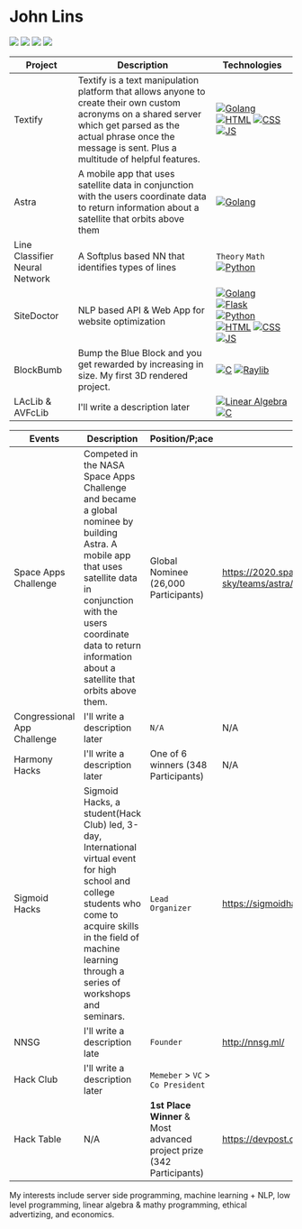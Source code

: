 # John Lins
<img src="https://img.shields.io/github/followers/johnlins?style=social"/> <a href="https://repl.it/@JohnLins"><img src="https://img.shields.io/static/v1?label=&message=Repl&color=lightgray&logo=repl.it&logoColor=white" href="https://repl.it/@JohnLins"/></a> <a href="https://devpost.com/JohnLins"><img src="https://img.shields.io/static/v1?label=&message=Devpost&color=blue&logo=devpost&logoColor=blue"/></a> <a href="https://scrapbook.hackclub.com/JohnLins/"><img src="https://img.shields.io/static/v1?label=&message=Scrapbook&color=purple&logo=hack%20club&logoColor=white"/></a>



<!--<a href="https://scrapbook.hackclub.com/JohnLins"><img src="hackclubflag.png" height="40px"/></a>-->

<!--
# Projects
|  **Name** |  **Description** | **Status** |
|-|-|-|
|[![example](https://img.shields.io/static/v1?label=&message=Example&color=000605&logo=github&logoColor=white&labelColor=000605)](https://github.com/johnlins/)|Example...|<img src="https://img.shields.io/github/commit-activity/m/johnlins/JohnLins"/> <img src="https://img.shields.io/aur/last-modified/JohnLins"/>
||
||

:warning: Most of my projects are private, please ping me and we can talk about it.
# Private Projects
|  **Name** |  **Description** | **Status** |
|-|-|-|
||
||
||


<!--
# Skills
|  **Name** |  **Technologies** |
|-|-|
|Server-Side & RESTAPI development:|[![Golang](https://img.shields.io/static/v1?label=&message=Golang&color=00ADD8&logo=go&logoColor=white)]() [![Flask](https://img.shields.io/static/v1?label=&message=(some)%20Flask&color=black&logo=flask&logoColor=white)]() [![Python](https://img.shields.io/static/v1?label=&message=Python&color=3C78A9&logo=python&logoColor=white)]()
|(Some) Embedded:|[![C](https://img.shields.io/static/v1?label=&message=C&color=A8B9CC&logo=C&logoColor=white)]() [![Arduino](https://img.shields.io/static/v1?label=&message=(some)%20arduino&color=52C0F2&logo=arduino&logoColor=white)]()
|Basic Machine learning:|Theory, Math
|Light Frontend:| [![HTML](https://img.shields.io/static/v1?label=&message=HTML&color=E34F26&logo=html5&logoColor=white)]() [![CSS](https://img.shields.io/static/v1?label=&message=CSS&color=1572B6&logo=css3&logoColor=white)]() [![JS](https://img.shields.io/static/v1?label=&message=(some)%20JavaScript&color=F7DF1E&logo=javascript&logoColor=white)]()
|Mathematics:|Very Basic: [![Linear Algebra](https://img.shields.io/static/v1?label=&message=Linear%20Algebra&color=gray&logo=na&logoColor=na)]() [![Discrete Math](https://img.shields.io/static/v1?label=&message=Discrete%20Math&color=gray&logo=na&logoColor=na)]() 
|Platforms:| [![Debian](https://img.shields.io/static/v1?label=&message=Debian&color=A81D33&logo=debian&logoColor=white)]() [![BSD](https://img.shields.io/static/v1?label=&message=BSD&color=AB2B28&logo=freebsd&logoColor=white)]() [![Windows](https://img.shields.io/static/v1?label=&message=Windows&color=0078D6&logo=windows&logoColor=white)]() [![JetBrains](https://img.shields.io/static/v1?label=&message=JetBrains&color=000000&logo=jetbrains&logoColor=white)]() [![VSCode](https://img.shields.io/static/v1?label=&message=VSCode&color=52C0F2&logo=visualstudio&logoColor=white)]()
|Other:| [![git](https://img.shields.io/static/v1?label=&message=Git&color=red&logo=git&logoColor=white)]() [![wsl](https://img.shields.io/static/v1?label=&message=WSL&color=blue&logo=linux&logoColor=white)]()
-->

|  **Project** |  **Description** | **Technologies** |
|-|-|-|
|Textify| Textify is a text manipulation platform that allows anyone to create their own custom acronyms on a shared server which get parsed as the actual phrase once the message is sent. Plus a multitude of helpful features. | [![Golang](https://img.shields.io/static/v1?label=&message=Golang&color=00ADD8&logo=go&logoColor=white)]() [![HTML](https://img.shields.io/static/v1?label=&message=HTML&color=E34F26&logo=html5&logoColor=white)]() [![CSS](https://img.shields.io/static/v1?label=&message=CSS&color=1572B6&logo=css3&logoColor=white)]() [![JS](https://img.shields.io/static/v1?label=&message=(some)%20JavaScript&color=F7DF1E&logo=javascript&logoColor=white)]()
|Astra| A mobile app that uses satellite data in conjunction with the users coordinate data to return information about a satellite that orbits above them |[![Golang](https://img.shields.io/static/v1?label=&message=Golang&color=00ADD8&logo=go&logoColor=white)]()
|Line Classifier Neural Network| A Softplus based NN that identifies types of lines |`Theory` `Math` [![Python](https://img.shields.io/static/v1?label=&message=Python&color=3C78A9&logo=python&logoColor=white)]()
|SiteDoctor| NLP based API & Web App for website optimization | [![Golang](https://img.shields.io/static/v1?label=&message=Golang&color=00ADD8&logo=go&logoColor=white)]() [![Flask](https://img.shields.io/static/v1?label=&message=(some)%20Flask&color=black&logo=flask&logoColor=white)]() [![Python](https://img.shields.io/static/v1?label=&message=Python&color=3C78A9&logo=python&logoColor=white)]() [![HTML](https://img.shields.io/static/v1?label=&message=HTML&color=E34F26&logo=html5&logoColor=white)]() [![CSS](https://img.shields.io/static/v1?label=&message=CSS&color=1572B6&logo=css3&logoColor=white)]() [![JS](https://img.shields.io/static/v1?label=&message=(some)%20JavaScript&color=F7DF1E&logo=javascript&logoColor=white)]()
|BlockBumb| Bump the Blue Block and you get rewarded by increasing in size. My first 3D rendered project. | [![C](https://img.shields.io/static/v1?label=&message=C&color=A8B9CC&logo=C&logoColor=white)]() [![Raylib](https://img.shields.io/static/v1?label=&message=Raylib&color=gray&logo=raylib&logoColor=na)]() 
|LAcLib & AVFcLib| I'll write a description later | [![Linear Algebra](https://img.shields.io/static/v1?label=&message=Linear%20Algebra&color=gray&logo=na&logoColor=na)]() [![C](https://img.shields.io/static/v1?label=&message=C&color=A8B9CC&logo=C&logoColor=white)]()



|  **Events** |  **Description** | **Position/P;ace** | **Link** | 
|-|-|-|-|
|Space Apps Challenge| Competed in the NASA Space Apps Challenge and became a global nominee by building Astra. A mobile app that uses satellite data in conjunction with the users coordinate data to return information about a satellite that orbits above them. | Global Nominee (26,000 Participants) | https://2020.spaceappschallenge.org/challenges/connect/orbital-sky/teams/astra/project |  
|Congressional App Challenge| I'll write a description later | `N/A` | N/A |
|Harmony Hacks| I'll write a description later | One of 6 winners (348 Participants) | N/A |
|Sigmoid Hacks| Sigmoid Hacks, a student(Hack Club) led, 3-day, International virtual event for high school and college students who come to acquire skills in the field of machine learning through a series of workshops and seminars. | `Lead Organizer` | https://sigmoidhacks.ml, https://sigmoidhacks.devpost.com
|NNSG| I'll write a description late | `Founder` | http://nnsg.ml/ |
|Hack Club| I'll write a description later | `Memeber` > `VC` > `Co President` |
| Hack Table | N/A | **1st Place Winner** & Most advanced project prize (342 Participants) | https://devpost.com/software/fallenai |


My interests include server side programming, machine learning + NLP, low level programming, linear algebra & mathy programming, ethical advertizing, and economics.

<!--
[![Debian](https://img.shields.io/static/v1?label=&message=Debian&color=A81D33&logo=debian&logoColor=white)]() [![BSD](https://img.shields.io/static/v1?label=&message=BSD&color=AB2B28&logo=freebsd&logoColor=white)]() [![Windows](https://img.shields.io/static/v1?label=&message=Windows&color=0078D6&logo=windows&logoColor=white)]() [![JetBrains](https://img.shields.io/static/v1?label=&message=JetBrains&color=000000&logo=jetbrains&logoColor=white)]() [![VSCode](https://img.shields.io/static/v1?label=&message=VSCode&color=52C0F2&logo=visualstudio&logoColor=white)]()
|Other:| [![git](https://img.shields.io/static/v1?label=&message=Git&color=red&logo=git&logoColor=white)]() [![wsl](https://img.shields.io/static/v1?label=&message=WSL&color=blue&logo=linux&logoColor=white)]() [![Discrete Math](https://img.shields.io/static/v1?label=&message=Discrete%20Math&color=gray&logo=na&logoColor=na)]() -->




<!--Hi i'm John, I enjoy building serverside software, ML models, and simulation. I take joy in mathy programming and I spend a significant amout of my personal time consuming thought provoking mathematical concepts-->
